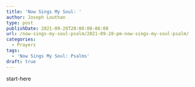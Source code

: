 ```yaml
---
title: 'Now Sings My Soul: '
author: Joseph Louthan
type: post
publishDate: 2021-09-28T20:00:00-06:00
url: /now-sings-my-soul-psalm/2021-09-28-pm-now-sings-my-soul-psalm/
categories:
  - Prayers
tags:
  - 'Now Sings My Soul: Psalms'
draft: true
---
```

<div style="font-variant: small-caps;">

</div>
    start-here
